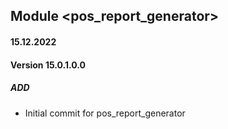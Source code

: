 ## Module <pos_report_generator>

#### 15.12.2022
#### Version 15.0.1.0.0
##### ADD
- Initial commit for pos_report_generator
